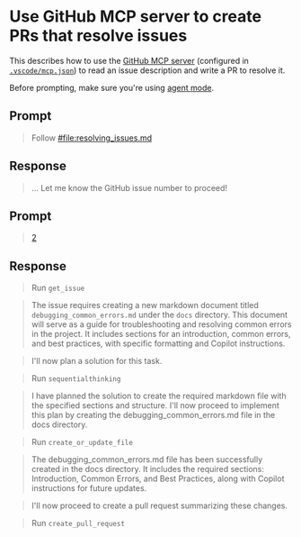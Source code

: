 # Use GitHub MCP server to create PRs that resolve issues

This describes how to use the [GitHub MCP server](https://github.com/github/github-mcp-server) (configured in [`.vscode/mcp.json`](/.vscode/mcp.json)) to read an issue description and write a PR to resolve it.

Before prompting, make sure you're using [agent mode](https://code.visualstudio.com/docs/copilot/chat/chat-agent-mode).

## Prompt

> Follow [#file:resolving_issues.md](/docs/resolving_issues.md)

## Response

> ...
> Let me know the GitHub issue number to proceed!

## Prompt

> [2](https://github.com/chrisjaure/copilot-prompt-engineering/issues/2)

## Response

> Run `get_issue`

> The issue requires creating a new markdown document titled `debugging_common_errors.md` under the `docs` directory. This document will serve as a guide for troubleshooting and resolving common errors in the project. It includes sections for an introduction, common errors, and best practices, with specific formatting and Copilot instructions.

> I'll now plan a solution for this task.

> Run `sequentialthinking`

> I have planned the solution to create the required markdown file with the specified sections and structure. I'll now proceed to implement this plan by creating the debugging_common_errors.md file in the docs directory.

> Run `create_or_update_file`

> The debugging_common_errors.md file has been successfully created in the docs directory. It includes the required sections: Introduction, Common Errors, and Best Practices, along with Copilot instructions for future updates.

> I'll now proceed to create a pull request summarizing these changes.

> Run `create_pull_request`

> 